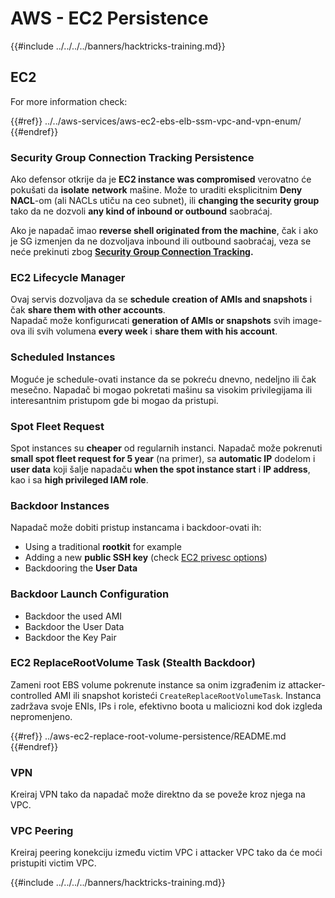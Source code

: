 # AWS - EC2 Persistence

{{#include ../../../../banners/hacktricks-training.md}}

## EC2

For more information check:

{{#ref}}
../../aws-services/aws-ec2-ebs-elb-ssm-vpc-and-vpn-enum/
{{#endref}}

### Security Group Connection Tracking Persistence

Ako defensor otkrije da je **EC2 instance was compromised** verovatno će pokušati da **isolate** **network** mašine. Može to uraditi eksplicitnim **Deny NACL**-om (ali NACLs utiču na ceo subnet), ili **changing the security group** tako da ne dozvoli **any kind of inbound or outbound** saobraćaj.

Ako je napadač imao **reverse shell originated from the machine**, čak i ako je SG izmenjen da ne dozvoljava inbound ili outbound saobraćaj, veza se neće prekinuti zbog [**Security Group Connection Tracking**](https://docs.aws.amazon.com/AWSEC2/latest/UserGuide/security-group-connection-tracking.html)**.**

### EC2 Lifecycle Manager

Ovaj servis dozvoljava da se **schedule** **creation of AMIs and snapshots** i čak **share them with other accounts**.\
Napadač može konfigurисati **generation of AMIs or snapshots** svih image-ova ili svih volumena **every week** i **share them with his account**.

### Scheduled Instances

Moguće je schedule-ovati instance da se pokreću dnevno, nedeljno ili čak mesečno. Napadač bi mogao pokretati mašinu sa visokim privilegijama ili interesantnim pristupom gde bi mogao da pristupi.

### Spot Fleet Request

Spot instances su **cheaper** od regularnih instanci. Napadač može pokrenuti **small spot fleet request for 5 year** (na primer), sa **automatic IP** dodelom i **user data** koji šalje napadaču **when the spot instance start** i **IP address**, kao i sa **high privileged IAM role**.

### Backdoor Instances

Napadač može dobiti pristup instancama i backdoor-ovati ih:

- Using a traditional **rootkit** for example
- Adding a new **public SSH key** (check [EC2 privesc options](../../aws-privilege-escalation/aws-ec2-privesc/README.md))
- Backdooring the **User Data**

### **Backdoor Launch Configuration**

- Backdoor the used AMI
- Backdoor the User Data
- Backdoor the Key Pair

### EC2 ReplaceRootVolume Task (Stealth Backdoor)

Zameni root EBS volume pokrenute instance sa onim izgrađenim iz attacker-controlled AMI ili snapshot koristeći `CreateReplaceRootVolumeTask`. Instanca zadržava svoje ENIs, IPs i role, efektivno boota u maliciozni kod dok izgleda nepromenjeno.

{{#ref}}
../aws-ec2-replace-root-volume-persistence/README.md
{{#endref}}

### VPN

Kreiraj VPN tako da napadač može direktno da se poveže kroz njega na VPC.

### VPC Peering

Kreiraj peering konekciju između victim VPC i attacker VPC tako da će moći pristupiti victim VPC.

{{#include ../../../../banners/hacktricks-training.md}}
